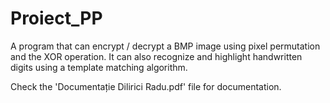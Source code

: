 # Proiect_PP

A program that can encrypt / decrypt a BMP image using pixel permutation and the XOR operation. It can also recognize and highlight handwritten digits using a template matching algorithm.

Check the 'Documentație Dilirici Radu.pdf' file for documentation.

